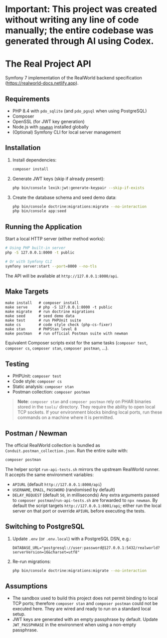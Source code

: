 # **Important:** This project was created without writing any line of code manually; the entire codebase was generated through AI using Codex.

# The Real Project API

Symfony 7 implementation of the RealWorld backend specification (https://realworld-docs.netlify.app).

## Requirements
- PHP 8.4 with `pdo_sqlite` (and `pdo_pgsql` when using PostgreSQL)
- Composer
- OpenSSL (for JWT key generation)
- Node.js with [`newman`](https://www.npmjs.com/package/newman) installed globally
- (Optional) Symfony CLI for local server management

## Installation
1. Install dependencies:
   ```bash
   composer install
   ```
2. Generate JWT keys (skip if already present):
   ```bash
   php bin/console lexik:jwt:generate-keypair --skip-if-exists
   ```
3. Create the database schema and seed demo data:
   ```bash
   php bin/console doctrine:migrations:migrate --no-interaction
   php bin/console app:seed
   ```

## Running the Application
Start a local HTTP server (either method works):
```bash
# Using PHP built-in server
php -S 127.0.0.1:8000 -t public

# Or with Symfony CLI
symfony server:start --port=8000 --no-tls
```
The API will be available at `http://127.0.0.1:8000/api`.

## Make Targets
```
make install   # composer install
make serve     # php -S 127.0.0.1:8000 -t public
make migrate   # run doctrine migrations
make seed      # seed demo data
make test      # run PHPUnit suite
make cs        # code style check (php-cs-fixer)
make stan      # PHPStan level 8
make postman   # run official Postman suite with newman
```

Equivalent Composer scripts exist for the same tasks (`composer test`, `composer cs`, `composer stan`, `composer postman`, ...).

## Testing
- PHPUnit: `composer test`
- Code style: `composer cs`
- Static analysis: `composer stan`
- Postman collection: `composer postman`

> **Note**: `composer stan` and `composer postman` rely on PHAR binaries stored in the `tools/` directory. They require the ability to open local TCP sockets. If your environment blocks binding local ports, run these commands on a machine where it is permitted.

## Postman / Newman
The official RealWorld collection is bundled as `Conduit.postman_collection.json`. Run the entire suite with:
```bash
composer postman
```
The helper script `run-api-tests.sh` mirrors the upstream RealWorld runner. It accepts the same environment variables:
- `APIURL` (default `http://127.0.0.1:8000/api`)
- `USERNAME`, `EMAIL`, `PASSWORD` (randomised by default)
- `DELAY_REQUEST` (default `50`, in milliseconds)
Any extra arguments passed to `composer postman`/`run-api-tests.sh` are forwarded to `npx newman`.
By default the script targets `http://127.0.0.1:8001/api`; either run the local server on that port or override `APIURL` before executing the tests.

## Switching to PostgreSQL
1. Update `.env` (or `.env.local`) with a PostgreSQL DSN, e.g.:
   ```dotenv
   DATABASE_URL="postgresql://user:password@127.0.0.1:5432/realworld?serverVersion=16&charset=utf8"
   ```
2. Re-run migrations:
   ```bash
   php bin/console doctrine:migrations:migrate --no-interaction
   ```

## Assumptions
- The sandbox used to build this project does not permit binding to local TCP ports; therefore `composer stan` and `composer postman` could not be executed here. They are wired and ready to run on a standard local setup.
- JWT keys are generated with an empty passphrase by default. Update `JWT_PASSPHRASE` in the environment when using a non-empty passphrase.

